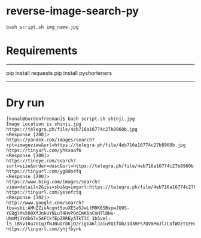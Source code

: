 # reverse-image-search-py


```bash script.sh img_name.jpg```

# Requirements 
***
pip install requests
pip install pyshorteners
***
# Dry run 
```
[kunal@Gordonfreeman]$ bash script.sh shinji.jpg
Image Location is shinji.jpg
https://telegra.ph/file/4eb716a16774c27b8960b.jpg
<Response [200]>
https://yandex.com/images/search?rpt=imageview&url=https://telegra.ph/file/4eb716a16774c27b8960b.jpg
https://tinyurl.com/yhksaaf6
<Response [200]>
https://tineye.com/search?sort=size&order=desc&url=https://telegra.ph/file/4eb716a16774c27b8960b.jpg
https://tinyurl.com/yg8do4fq
<Response [200]>
https://www.bing.com/images/search?view=detailv2&iss=sbi&q=imgurl:https://telegra.ph/file/4eb716a16774c27b8960b.jpg
https://tinyurl.com/yesefctq
<Response [302]>
http://www.google.com/search?tbs=sbi:AMhZZivAcgnt5ouXE5a5JwLtM0K0SBspwJU9S-YEQglMs500XfJnkuYNLuT4HvPOdImK6nCnHTlBHu-UNmMj3YdbG7v5AFCkfEpZRREyATkT3C_1b5vel-lS_1B5v16u7nIqJfNJBuQrbKjQ2rigI46lJaiu9Q1fUbz1d3RFS7QVmPmJlzLUfWDztCEHd5FAqaWHmsNlixubHjmhpVcko0vxzj0bt7GKSHzc4w9rtjyfTNset7EK5jJbARYBE4ieielyXu8Vxp4NarD9kt7STpKAtdozjMMKe6lXBmkAz1u24svuW9HvNkpnZZ2S4sAzcbQfAeoI6K4uouicREDfCP9GwWltNmHpqsPw
https://tinyurl.com/yhjfbynk
```
